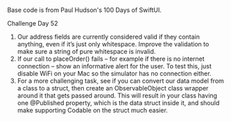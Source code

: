 Base code is from Paul Hudson's 100 Days of SwiftUI.

Challenge Day 52
1. Our address fields are currently considered valid if they contain anything, even if it’s just only whitespace. Improve the validation to make sure a string of pure whitespace is invalid.
2. If our call to placeOrder() fails – for example if there is no internet connection – show an informative alert for the user. To test this, just disable WiFi on your Mac so the simulator has no connection either.
3. For a more challenging task, see if you can convert our data model from a class to a struct, then create an ObservableObject class wrapper around it that gets passed around. This will result in your class having one @Published property, which is the data struct inside it, and should make supporting Codable on the struct much easier.
